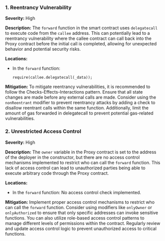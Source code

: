 ### 1. **Reentrancy Vulnerability**

**Severity:**
High

**Description:**
The `forward` function in the smart contract uses `delegatecall` to execute code from the `callee` address. This can potentially lead to a reentrancy vulnerability where the callee contract can call back into the Proxy contract before the initial call is completed, allowing for unexpected behavior and potential security risks.

**Locations:**

- In the `forward` function:
  ```solidity
  require(callee.delegatecall(_data));
  ```

**Mitigation:**
To mitigate reentrancy vulnerabilities, it is recommended to follow the Checks-Effects-Interactions pattern. Ensure that all state changes are made before any external calls are made. Consider using the `nonReentrant` modifier to prevent reentrancy attacks by adding a check to disallow reentrant calls within the same function. Additionally, limit the amount of gas forwarded in delegatecall to prevent potential gas-related vulnerabilities. 

### 2. **Unrestricted Access Control**

**Severity:**
High

**Description:**
The `owner` variable in the Proxy contract is set to the address of the deployer in the constructor, but there are no access control mechanisms implemented to restrict who can call the `forward` function. This lack of access control can lead to unauthorized parties being able to execute arbitrary code through the Proxy contract.

**Locations:**

- In the `forward` function:
  No access control check implemented.

**Mitigation:**
Implement proper access control mechanisms to restrict who can call the `forward` function. Consider using modifiers like `onlyOwner` or `onlyAuthorized` to ensure that only specific addresses can invoke sensitive functions. You can also utilize role-based access control patterns to manage different levels of permissions within the contract. Regularly review and update access control logic to prevent unauthorized access to critical functions.